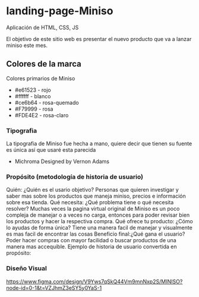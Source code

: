 # landing-page-Miniso
Aplicación de HTML, CSS, JS

El objetivo de este sitio web es presentar el nuevo producto que va a lanzar miniso este mes.

## Colores de la marca
Colores primarios de Miniso
- #e61523 - rojo
- #ffffff - blanco
- #ce6b64 - rosa-quemado
- #F79999 - rosa
- #FDE4E2 - rosa-claro


### Tipografia
La tipografia de Miniso fue hecha a mano, quiere decir que tienen su fuente es única así que usaré esta parecida
- Michroma
Designed by Vernon Adams

### Propósito (metodología de historia de usuario)

Quién: ¿Quién es el usario objetivo?
Personas que quieren investigar y saber mas sobre los productos que maneja miniso, precios e información sobre esa tienda.
Qué necesita: ¿Qué problema tiene o qué necesita resolver?
Muchas veces la pagina virtual original de Miniso es un poco compleja de manejar o a veces no carga, entonces para poder revisar bien los productos y hacer la respectiva compra.
Qué ofrece tu producto: ¿Cómo lo ayudas de forma única?
Tiene una manera facil de manejar y visualmente es mas facil de encontrar las cosas
Beneficio final:¿Qué gana el usuario?
Poder hacer compras con mayor facilidad o buscar productos de una manera mas accequible.
Ejemplo de historia de usuario convertida en propósito:

### Diseño Visual

https://www.figma.com/design/V9Yws7qSkQ44Vm9mnNxp2S/MINISO?node-id=0-1&t=VZJhmZ3eSY5y0YaS-1

